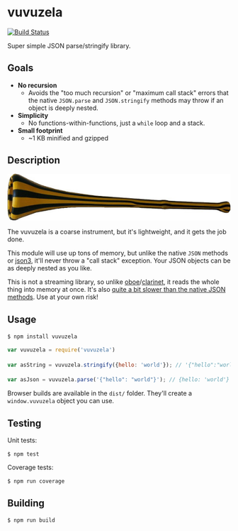 vuvuzela
=========

[![Build Status](https://travis-ci.org/nolanlawson/vuvuzela.svg)](https://travis-ci.org/nolanlawson/vuvuzela)

Super simple JSON parse/stringify library.

Goals
-----

- **No recursion**
  - Avoids the "too much recursion" or "maximum call stack" errors that the native `JSON.parse` and `JSON.stringify`  methods may throw if an object is deeply nested.
- **Simplicity**
  - No functions-within-functions, just a `while` loop and a stack.
- **Small footprint**
  - ~1 KB minified and gzipped

Description
-----

[![vuvuzela, courtesy of Berndt Meyer via the Wikipedia page](vuvuzela.jpg)](https://en.wikipedia.org/wiki/Vuvuzela)

The vuvuzela is a coarse instrument, but it's lightweight, and it gets the job done.

This module will use up tons of memory, but unlike the native `JSON` methods or [json3](https://github.com/bestiejs/json3), it'll never throw a "call stack" exception. Your JSON objects can be as deeply nested as you like.

This is not a streaming library, so unlike [oboe](https://github.com/jimhigson/oboe.js)/[clarinet](https://github.com/dscape/clarinet), it reads the whole thing into memory at once. It's also [quite a bit slower than the native JSON methods](http://jsperf.com/vuvuzela-vs-json). Use at your own risk!

Usage
------

    $ npm install vuvuzela

```js
var vuvuzela = require('vuvuzela')

var asString = vuvuzela.stringify({hello: 'world'}); // '{"hello":"world"}'

var asJson = vuvuzela.parse('{"hello": "world"}'); // {hello: 'world'}

```

Browser builds are available in the `dist/` folder. They'll create a `window.vuvuzela` object you can use.

Testing
------

Unit tests:

    $ npm test
    
Coverage tests:

    $ npm run coverage
    
Building
-------

    $ npm run build
